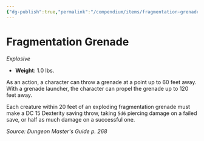 ```yaml
---
{"dg-publish":true,"permalink":"/compendium/items/fragmentation-grenade/","tags":["compendium/src/5e/dmg","item/weapon/explosive"]}
---
```


# Fragmentation Grenade
*Explosive*  

- **Weight**: 1.0 lbs.

As an action, a character can throw a grenade at a point up to 60 feet away. With a grenade launcher, the character can propel the grenade up to 120 feet away.

Each creature within 20 feet of an exploding fragmentation grenade must make a DC 15 Dexterity saving throw, taking `5d6` piercing damage on a failed save, or half as much damage on a successful one.

*Source: Dungeon Master's Guide p. 268*